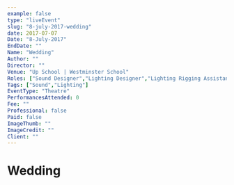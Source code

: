 ```yaml
---
example: false
type: "liveEvent"
slug: "8-july-2017-wedding"
date: 2017-07-07
Date: "8-July-2017"
EndDate: ""
Name: "Wedding"
Author: ""
Director: ""
Venue: "Up School | Westminster School"
Roles: ["Sound Designer","Lighting Designer","Lighting Rigging Assistant"]
Tags: ["Sound","Lighting"]
EventType: "Theatre"
PerformancesAttended: 0
Fee: ""
Professional: false
Paid: false
ImageThumb: ""
ImageCredit: ""
Client: ""
---
```


# Wedding

